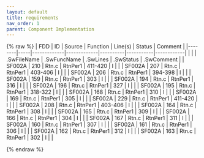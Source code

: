 ```yaml
---
layout: default
title: requirements
nav_order: 1
parent: Component Implementation
---
```

{% raw %}
| FDD    | ID  | Source      | Function    | Line(s)  | Status    | Comment    |
|--------|-----|-------------|-------------|----------|-----------|------------|
|        |     | .SwFileName | .SwFuncName | .SwLines | .SwStatus | .SwComment |
| SF002A | 210 | Rtn.c       | RtnPer1     | 411-420  | I         |            |
| SF002A | 207 | Rtn.c       | RtnPer1     | 403-406  | I         |            |
| SF002A | 206 | Rtn.c       | RtnPer1     | 394-398  | I         |            |
| SF002A | 159 | Rtn.c       | RtnPer1     | 303      | I         |            |
| SF002A | 194 | Rtn.c       | RtnPer1     | 316      | I         |            |
| SF002A | 196 | Rtn.c       | RtnPer1     | 327      | I         |            |
| SF002A | 195 | Rtn.c       | RtnPer1     | 318-322  | I         |            |
| SF002A | 168 | Rtn.c       | RtnPer1     | 310      | I         |            |
| SF002A | 169 | Rtn.c       | RtnPer1     | 305      | I         |            |
| SF002A | 229 | Rtn.c       | RtnPer1     | 411-420  | I         |            |
| SF002A | 208 | Rtn.c       | RtnPer1     | 403-406  | I         |            |
| SF002A | 164 | Rtn.c       | RtnPer1     | 308      | I         |            |
| SF002A | 165 | Rtn.c       | RtnPer1     | 309      | I         |            |
| SF002A | 166 | Rtn.c       | RtnPer1     | 304      | I         |            |
| SF002A | 167 | Rtn.c       | RtnPer1     | 311      | I         |            |
| SF002A | 160 | Rtn.c       | RtnPer1     | 307      | I         |            |
| SF002A | 161 | Rtn.c       | RtnPer1     | 306      | I         |            |
| SF002A | 162 | Rtn.c       | RtnPer1     | 312      | I         |            |
| SF002A | 163 | Rtn.c       | RtnPer1     | 302      | I         |            |

{% endraw %}